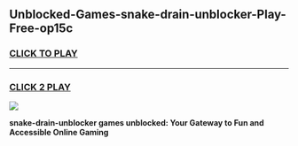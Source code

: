 
## Unblocked-Games-snake-drain-unblocker-Play-Free-op15c
<h3>
<a href="https://premium76.site?title=snake-drain-unblocker&ref=18A1">CLICK TO PLAY</a></h3>
<hr>

<h3>
<a href="https://premium76.site?title=snake-drain-unblocker&ref=18A1">CLICK 2 PLAY</a>
  
</h3>

<a href="https://premium76.site?title=snake-drain-unblocker&ref=18A1"><img src="https://clearcache.store/games.png"></a>


**snake-drain-unblocker games unblocked: Your Gateway to Fun and Accessible Online Gaming**
